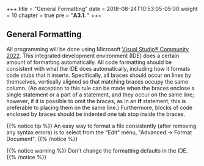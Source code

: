 +++
title = "General Formatting"
date = 2018-08-24T10:53:05-05:00
weight = 10
chapter = true
pre = "<b>A3.1. </b>"
+++

## General Formatting


All programming will be done using Microsoft [Visual Studio® Community 2022](/appendix/vs/). This integrated development environment (IDE) does a certain amount of formatting automatically. All code formatting should be consistent with what the IDE does automatically, including how it formats code stubs that it inserts. Specifically, all braces should occur on lines by themselves, vertically aligned so that matching braces occupy the same column. (An exception to this rule can be made when the braces enclose a single statement or a part of a statement, and they occur on the same line; however, if it is possible to omit the braces, as in an **if** statement, this is preferable to placing them on the same line.) Furthermore, blocks of code enclosed by braces should be indented one tab stop inside the braces. 

{{% notice tip %}}
An easy way to format a file consistently (after removing any syntax errors) is to select from the "Edit" menu, "Advanced -> Format Document".
{{% /notice %}}

{{% notice warning %}}
Don't change the formatting defaults in the IDE.
{{% /notice %}}
